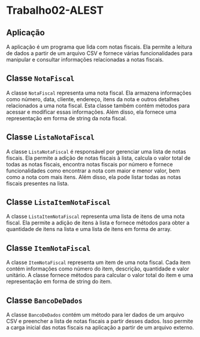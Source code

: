 # Trabalho02-ALEST

## Aplicação
A aplicação é um programa que lida com notas fiscais. Ela permite a leitura de dados a partir de um arquivo CSV e fornece várias funcionalidades para manipular e consultar informações relacionadas a notas fiscais.

## Classe `NotaFiscal`
A classe `NotaFiscal` representa uma nota fiscal. Ela armazena informações como número, data, cliente, endereço, itens da nota e outros detalhes relacionados a uma nota fiscal. Esta classe também contém métodos para acessar e modificar essas informações. Além disso, ela fornece uma representação em forma de string da nota fiscal.

## Classe `ListaNotaFiscal`
A classe `ListaNotaFiscal` é responsável por gerenciar uma lista de notas fiscais. Ela permite a adição de notas fiscais à lista, calcula o valor total de todas as notas fiscais, encontra notas fiscais por número e fornece funcionalidades como encontrar a nota com maior e menor valor, bem como a nota com mais itens. Além disso, ela pode listar todas as notas fiscais presentes na lista.

## Classe `ListaItemNotaFiscal`
A classe `ListaItemNotaFiscal` representa uma lista de itens de uma nota fiscal. Ela permite a adição de itens à lista e fornece métodos para obter a quantidade de itens na lista e uma lista de itens em forma de array.

## Classe `ItemNotaFiscal`
A classe `ItemNotaFiscal` representa um item de uma nota fiscal. Cada item contém informações como número do item, descrição, quantidade e valor unitário. A classe fornece métodos para calcular o valor total do item e uma representação em forma de string do item.

## Classe `BancoDeDados`
A classe `BancoDeDados` contém um método para ler dados de um arquivo CSV e preencher a lista de notas fiscais a partir desses dados. Isso permite a carga inicial das notas fiscais na aplicação a partir de um arquivo externo.